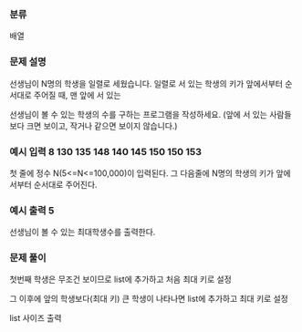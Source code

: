 ### 분류

배열

### 문제 설명

<p>
선생님이 N명의 학생을 일렬로 세웠습니다. 일렬로 서 있는 학생의 키가 앞에서부터 순서대로 주어질 때, 맨 앞에 서 있는

</p>
<p>
선생님이 볼 수 있는 학생의 수를 구하는 프로그램을 작성하세요. (앞에 서 있는 사람들보다 크면 보이고, 작거나 같으면 보이지 않습니다.)
</p>


### 예시 입력 8     130 135 148 140 145 150 150 153

 <p>첫 줄에 정수 N(5<=N<=100,000)이 입력된다. 그 다음줄에 N명의 학생의 키가 앞에서부터 순서대로 주어진다.
</p>


### 예시 출력 5

 <p>선생님이 볼 수 있는 최대학생수를 출력한다.</p>


### 문제 풀이
<p> 첫번째 학생은 무조건 보이므로 list에 추가하고 처음 최대 키로 설정</p>
<p>
  그 이후에 앞의 학생보다(최대 키) 큰 학생이 나타나면 list에 추가하고 최대 키로 설정
</p>
<p>
list 사이즈 출력
</p>
